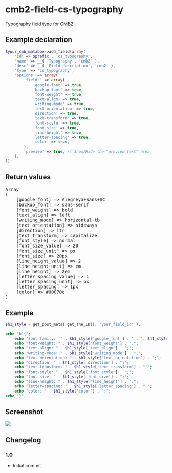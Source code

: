 # cmb2-field-cs-typography
Typography field type for <a href="https://github.com/CMB2/CMB2">CMB2</a>

## Example declaration

```php
$your_cmb_matabox->add_field(array(
	'id' => $prefix . 'cs_typography',			
	'name' => __( 'Typography', 'cmb2' ),
	'desc' => __( 'Field description', 'cmb2' ),
	'type' => 'cs_typography',
	'options' => array(
		'fields' => array(
			'google-font' => true,
			'backup-font' => true,
			'font-weight' => true,
			'text-align' => true,
			'writing-mode' => true,
			'text-orientation' => true,
			'direction' => true,
			'text-transform' => true,
			'font-style' => true,
			'font-size' => true,
			'line-height' => true,
			'letter-spacing' => true,
			'color' => true,
		),
		'preview' => true, // Show/Hide the "preview text" area
	),
));
```

## Return values

<pre>
Array
(
    [google_font] => Alegreya+Sans+SC
    [backup_font] => sans-serif
    [font_weight] => bold
    [text_align] => left
    [writing_mode] => horizontal-tb
    [text_orientation] => sideways
    [direction] => ltr
    [text_transform] => capitalize
    [font_style] => normal
    [font_size_value] => 20
    [font_size_unit] => px
    [font_size] => 20px
    [line_height_value] => 2
    [line_height_unit] => em
    [line_height] => 2em
    [letter_spacing_value] => 1
    [letter_spacing_unit] => px
    [letter_spacing] => 1px
    [color] => #00070c
)
</pre>

## Example

```php
$h1_style = get_post_meta( get_the_ID(), 'your_field_id' );

echo "h1{";
    echo "font-family: '" . $h1_style['google_font'] . "', ". $h1_style['backup_font'] . ";";
    echo "font-weight: " . $h1_style['font_weight'] . ";";
    echo "text-align: " . $h1_style['text_align'] . ";";
    echo "writing-mode: " . $h1_style['writing_mode'] . ";";
    echo "text-orientation: " . $h1_style['text_orientation'] . ";";
    echo "direction: " . $h1_style['direction'] . ";";
    echo "text-transform: " . $h1_style['text_transform'] . ";";
    echo "font-style: " . $h1_style['font_style'] . ";";
    echo "font-size: " . $h1_style['font_size'] . ";";
    echo "line-height: " . $h1_style['line_height'] . ";";
    echo "letter-spacing: " . $h1_style['letter_spacing'] . ";";
    echo "color: " . $h1_style['color'] . ";";
echo "}";
```

## Screenshot

<img src="https://github.com/codespacing/cmb2-field-cs-typography/blob/master/cmb2-cs-typography.png" />

## Changelog

<h3>1.0</h3>
<ul><li>Initial commit</li></ul>
